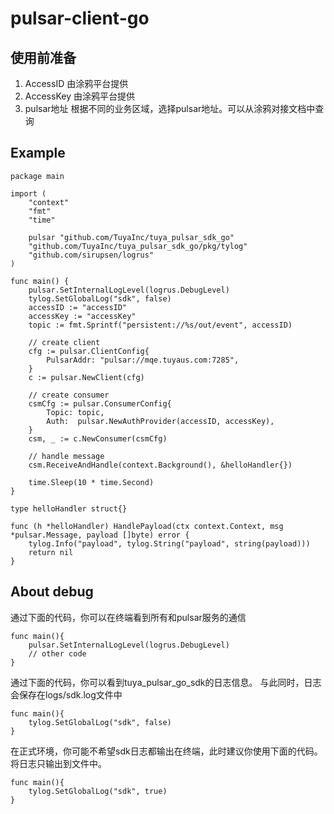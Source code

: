# pulsar-client-go

## 使用前准备

1. AccessID 由涂鸦平台提供
2. AccessKey 由涂鸦平台提供
3. pulsar地址 根据不同的业务区域，选择pulsar地址。可以从涂鸦对接文档中查询

## Example

```
package main

import (
	"context"
	"fmt"
	"time"

	pulsar "github.com/TuyaInc/tuya_pulsar_sdk_go"
	"github.com/TuyaInc/tuya_pulsar_sdk_go/pkg/tylog"
	"github.com/sirupsen/logrus"
)

func main() {
	pulsar.SetInternalLogLevel(logrus.DebugLevel)
	tylog.SetGlobalLog("sdk", false)
	accessID := "accessID"
	accessKey := "accessKey"
	topic := fmt.Sprintf("persistent://%s/out/event", accessID)

	// create client
	cfg := pulsar.ClientConfig{
		PulsarAddr: "pulsar://mqe.tuyaus.com:7285",
	}
	c := pulsar.NewClient(cfg)

	// create consumer
	csmCfg := pulsar.ConsumerConfig{
		Topic: topic,
		Auth:  pulsar.NewAuthProvider(accessID, accessKey),
	}
	csm, _ := c.NewConsumer(csmCfg)

	// handle message
	csm.ReceiveAndHandle(context.Background(), &helloHandler{})

	time.Sleep(10 * time.Second)
}

type helloHandler struct{}

func (h *helloHandler) HandlePayload(ctx context.Context, msg *pulsar.Message, payload []byte) error {
	tylog.Info("payload", tylog.String("payload", string(payload)))
	return nil
}

```

## About debug

通过下面的代码，你可以在终端看到所有和pulsar服务的通信
```
func main(){
	pulsar.SetInternalLogLevel(logrus.DebugLevel)
	// other code
}
```

通过下面的代码，你可以看到tuya_pulsar_go_sdk的日志信息。
与此同时，日志会保存在logs/sdk.log文件中
```
func main(){
	tylog.SetGlobalLog("sdk", false)
}
```

在正式环境，你可能不希望sdk日志都输出在终端，此时建议你使用下面的代码。
将日志只输出到文件中。
```
func main(){
	tylog.SetGlobalLog("sdk", true)
}
```
